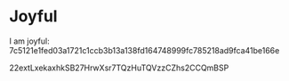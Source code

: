 # Joyful

I am joyful: 7c5121e1fed03a1721c1ccb3b13a138fd164748999fc785218ad9fca41be166e


22extLxekaxhkSB27HrwXsr7TQzHuTQVzzCZhs2CCQmBSP